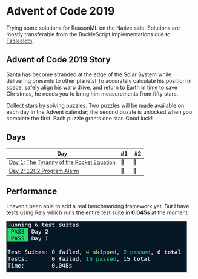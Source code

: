 # Advent of Code 2019

Trying some solutions for ReasonML on the Native side. Solutions are mostly transferable from the BuckleScript implementations due to [Tablecloth](https://github.com/darklang/tablecloth).

## Advent of Code 2019 Story

Santa has become stranded at the edge of the Solar System while delivering presents to other planets! To accurately calculate his position in space, safely align his warp drive, and return to Earth in time to save Christmas, he needs you to bring him measurements from fifty stars.

Collect stars by solving puzzles. Two puzzles will be made available on each day in the Advent calendar; the second puzzle is unlocked when you complete the first. Each puzzle grants one star. Good luck!

## Days

| Day                                                                                                                                | #1  |  #2 |
| ---------------------------------------------------------------------------------------------------------------------------------- | --- | --- |
| [Day 1: The Tyranny of the Rocket Equation](https://github.com/believer/advent-of-code/blob/master/advent-of-native/lib/DayOne.re) | 🌟  | 🌟  |
| [Day 2: 1202 Program Alarm](https://github.com/believer/advent-of-code/blob/master/advent-of-native/lib/DayTwo.re)                 | 🌟  | 🌟  |

## Performance

I haven't been able to add a real benchmarking framework yet. But I have tests using [Rely](https://reason-native.com/docs/rely/) which runs the entire test suite in **0.045s** at the moment.

![Rely](docs/rely.png)
